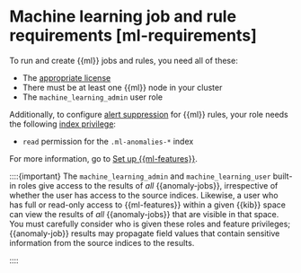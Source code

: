 # Machine learning job and rule requirements [ml-requirements]

To run and create {{ml}} jobs and rules, you need all of these:

* The [appropriate license](https://www.elastic.co/subscriptions)
* There must be at least one {{ml}} node in your cluster
* The `machine_learning_admin` user role

Additionally, to configure [alert suppression](../../../solutions/security/detect-and-alert/suppress-detection-alerts.md) for {{ml}} rules, your role needs the following [index privilege](../../../deploy-manage/users-roles/cluster-or-deployment-auth/defining-roles.md#adding_index_privileges):

* `read` permission for the `.ml-anomalies-*` index

For more information, go to [Set up {{ml-features}}](../../../explore-analyze/machine-learning/setting-up-machine-learning.md).

::::{important} 
The `machine_learning_admin` and `machine_learning_user` built-in roles give access to the results of *all* {{anomaly-jobs}}, irrespective of whether the user has access to the source indices. Likewise, a user who has full or read-only access to {{ml-features}} within a given {{kib}} space can view the results of *all* {{anomaly-jobs}} that are visible in that space. You must carefully consider who is given these roles and feature privileges; {{anomaly-job}} results may propagate field values that contain sensitive information from the source indices to the results.

::::


